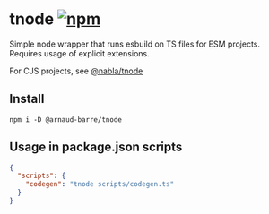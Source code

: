 # tnode [![npm](https://img.shields.io/npm/v/@arnaud-barre/tnode)](https://www.npmjs.com/package/@arnaud-barre/tnode)

Simple node wrapper that runs esbuild on TS files for ESM projects. Requires usage of explicit extensions.

For CJS projects, see [@nabla/tnode](https://github.com/nabla/tnode)

## Install

```shell
npm i -D @arnaud-barre/tnode
```

## Usage in package.json scripts

```json
{
  "scripts": {
    "codegen": "tnode scripts/codegen.ts"
  }
}
```
